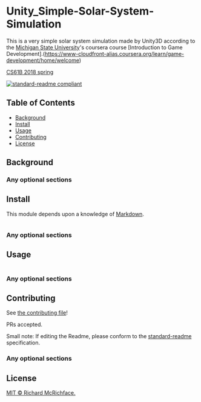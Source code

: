 # Unity_Simple-Solar-System-Simulation

This is a very simple solar system simulation made by Unity3D according to the [Michigan State University](https://msu.edu/)'s coursera course [Introduction to Game Development].(https://www-cloudfront-alias.coursera.org/learn/game-development/home/welcome)

[CS61B 2018 spring](https://sp18.datastructur.es/)

[![standard-readme compliant](https://img.shields.io/badge/readme%20style-standard-brightgreen.svg?style=flat-square)](https://github.com/RichardLitt/standard-readme)
## Table of Contents

- [Background](#background)
- [Install](#install)
- [Usage](#usage)
- [Contributing](#contributing)
- [License](#license)

## Background

### Any optional sections

## Install

This module depends upon a knowledge of [Markdown]().

```
```

### Any optional sections

## Usage

```
```

### Any optional sections


## Contributing

See [the contributing file](CONTRIBUTING.md)!

PRs accepted.

Small note: If editing the Readme, please conform to the [standard-readme](https://github.com/RichardLitt/standard-readme) specification.

### Any optional sections

## License

[MIT © Richard McRichface.](../LICENSE)
